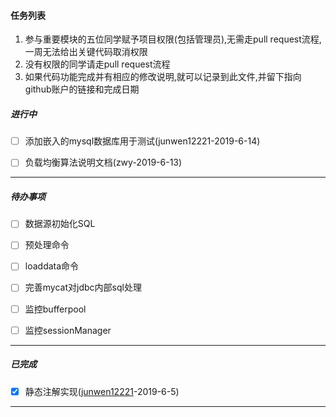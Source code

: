 #### 任务列表

1. 参与重要模块的五位同学赋予项目权限(包括管理员),无需走pull request流程,一周无法给出关键代码取消权限
2. 没有权限的同学请走pull request流程
3. 如果代码功能完成并有相应的修改说明,就可以记录到此文件,并留下指向github账户的链接和完成日期

##### 进行中

- [ ] 添加嵌入的mysql数据库用于测试(junwen12221-2019-6-14)
- [ ] 负载均衡算法说明文档(zwy-2019-6-13)





------





##### 待办事项

- [ ] 数据源初始化SQL
- [ ] 预处理命令
- [ ] loaddata命令
- [ ] 完善mycat对jdbc内部sql处理
- [ ] 监控bufferpool
- [ ] 监控sessionManager



------



##### 已完成

- [x] 静态注解实现([junwen12221](https://github.com/junwen12221)-2019-6-5)

------



